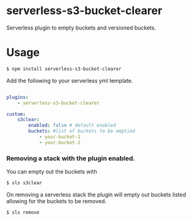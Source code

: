 # serverless-s3-bucket-clearer
Serverless plugin to empty buckets and versioned buckets. 

# Usage
```bash
$ npm install serverless-s3-bucket-clearer
```

Add the following to your serverless yml template. 
```yaml

plugins:
    - serverless-s3-bucket-clearer

custom:
    s3clear:
        enabled: false # default enabled
        buckets: #list of buckets to be emptied
            - your-bucket-1  
            - your-bucket-2
```

### Removing a stack with the plugin enabled.

You can empty out the buckets with
```bash
$ sls s3clear
```

On removing a serverless stack the plugin will empty out buckets listed allowing for the buckets to be removed.

```bash
$ sls remove 
```

